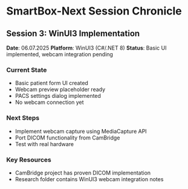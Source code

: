 # SmartBox-Next Session Chronicle

## Session 3: WinUI3 Implementation
**Date**: 06.07.2025
**Platform**: WinUI3 (C#/.NET 8)
**Status**: Basic UI implemented, webcam integration pending

### Current State
- Basic patient form UI created
- Webcam preview placeholder ready
- PACS settings dialog implemented
- No webcam connection yet

### Next Steps
- Implement webcam capture using MediaCapture API
- Port DICOM functionality from CamBridge
- Test with real hardware

### Key Resources
- CamBridge project has proven DICOM implementation
- Research folder contains WinUI3 webcam integration notes